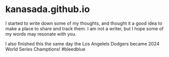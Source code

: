 # kanasada.github.io

I started to write down some of my thoughts, and thought it a good idea to make a place to share and track them.
I am not a writer, but I hope some of my words may resonate with you.

I also finished this the same day the Los Angelels Dodgers became 2024 World Series Champtions! #bleedblue

